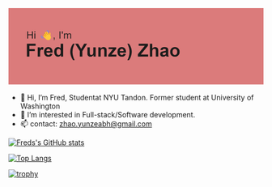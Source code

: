 ![image](https://github.com/Yunzez/Yunzez/blob/main/header.png)

- 👋 Hi, I’m Fred, Studentat NYU Tandon. Former student at University of Washington
- 👀 I’m interested in Full-stack/Software development.
- 📫 contact: zhao.yunzeabh@gmail.com

[![Freds's GitHub stats](https://github-readme-stats.vercel.app/api?username=Yunzez&show_icons=true&theme=dracula)](https://github.com/anuraghazra/github-readme-stats)

[![Top Langs](https://github-readme-stats.vercel.app/api/top-langs/?username=Yunzez&langs_count=8)](https://github.com/anuraghazra/github-readme-stats)

[![trophy](https://github-profile-trophy.vercel.app/?username=Yunzez&theme=onedark)](https://github.com/ryo-ma/github-profile-trophy)
